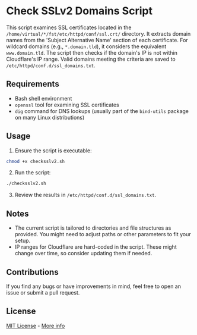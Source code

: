 # Check SSLv2 Domains Script

This script examines SSL certificates located in the `/home/virtual/*/fst/etc/httpd/conf/ssl.crt/` directory. It extracts domain names from the 'Subject Alternative Name' section of each certificate. For wildcard domains (e.g., `*.domain.tld`), it considers the equivalent `www.domain.tld`. The script then checks if the domain's IP is not within Cloudflare's IP range. Valid domains meeting the criteria are saved to `/etc/httpd/conf.d/ssl_domains.txt`.

## Requirements

- Bash shell environment
- `openssl` tool for examining SSL certificates
- `dig` command for DNS lookups (usually part of the `bind-utils` package on many Linux distributions)

## Usage

1. Ensure the script is executable:

```bash
chmod +x checksslv2.sh
```

2. Run the script:

```bash
./checksslv2.sh
```

3. Review the results in `/etc/httpd/conf.d/ssl_domains.txt`.

## Notes

- The current script is tailored to directories and file structures as provided. You might need to adjust paths or other parameters to fit your setup.
- IP ranges for Cloudflare are hard-coded in the script. These might change over time, so consider updating them if needed.

## Contributions

If you find any bugs or have improvements in mind, feel free to open an issue or submit a pull request.

## License

[MIT License](LICENSE) - [More info](https://opensource.org/licenses/MIT)
